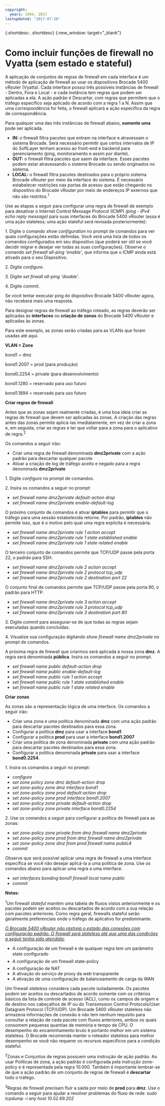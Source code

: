 ```yaml
---
copyright:
  years: 1994, 2017
lastupdated: "2017-07-26"
---
```


{:shortdesc: .shortdesc}
{:new_window: target="_blank"}

# Como incluir funções de firewall no Vyatta (sem estado e stateful)

A aplicação de conjuntos de regras de firewall em cada interface é um método de aplicação de firewall ao usar os dispositivos Brocade 5400 vRouter (Vyatta). Cada interface possui três possíveis instâncias de firewall - Dentro, Fora e Local - e cada instância tem regras que podem ser aplicadas a ela. A ação padrão é Descartar, com regras que permitem que o tráfego específico seja aplicado de acordo com a regra 1 a N. Assim que uma correspondência for feita, o firewall aplicará a ação específica da regra de correspondência.

Para qualquer uma das três instâncias de firewall abaixo, **somente uma** pode ser aplicada.

* **IN:** o firewall filtra pacotes que entram na interface e atravessam o sistema Brocade. Será necessário permitir que certos intervalos de IP do SoftLayer tenham acesso ao front-end e backend para gerenciamento (ping, monitoramento e assim por diante).
* **OUT:** o firewall filtra pacotes que saem da interface. Esses pacotes podem estar atravessando o sistema Brocade ou sendo originados no sistema.
* **LOCAL:** o firewall filtra pacotes destinados para o próprio sistema Brocade vRouter por meio da interface do sistema. É necessário estabelecer restrições nas portas de acesso que estão chegando no dispositivo do Brocade vRouter por meio de endereços IP externos que não são restritos.<sup>1</sup>

Use as etapas a seguir para configurar uma regra de firewall de exemplo para desativar o Internet Control Message Protocol (ICMP) *(ping - IPv4 echo reply message)* para suas interfaces do Brocade 5400 vRouter (essa é uma ação stateless; uma ação stateful será revisada posteriormente):

1\. Digite o comando *show configuration* no prompt de comandos para ver quais configurações estão definidas. Você verá uma lista de todos os comandos configurados em seu dispositivo (que poderá ser útil se você decidir migrar e desejar ver todas as suas configurações). Observe o comando *set firewall all-ping 'enable'*, que informa que o ICMP ainda está ativado para o seu Dispositivo.

2\. Digite *configure*.

3\. Digite *set firwall all-ping 'disable'*.

4\. Digite *commit*.

Se você tentar executar ping do dispositivo Brocade 5400 vRouter agora, não receberá mais uma resposta.

Para designar regras de firewall ao tráfego roteado, as regras deverão ser aplicadas às **interfaces** ou **criação de zonas** do Brocade 5400 vRouter e aplicadas às zonas.

Para este exemplo, as zonas serão criadas para as VLANs que foram usadas até aqui.

**VLAN = Zone**

bond1 = dmz

bond1.2007 = prod (para produção)

bond0.2254 = private (para desenvolvimento)

bond1.1280 = reservado para uso futuro

bond1.1894 = reservado para uso futuro

**Criar regras de firewall**

Antes que as zonas sejam realmente criadas, é uma boa ideia criar as regras de firewall que devem ser aplicadas às zonas. A criação das regras antes das zonas permite aplicá-las imediatamente, em vez de criar a zona e, em seguida, criar as regras e ter que voltar para a zona para o aplicativo de regra.<sup>2</sup>

Os comandos a seguir irão:

* Criar uma regra de firewall denominada **dmz2private** com a ação padrão para descartar qualquer pacote
* Ativar a criação de log de tráfego aceito e negado para a regra denominada **dmz2private**


1\. Digite *configure* no prompt de comandos.

2\. Insira os comandos a seguir no prompt:

  * *set firewall name dmz2private default-action drop*
  * *set firewall name dmz2private enable-default-log*

O próximo conjunto de comandos é ativar **iptables** para permitir que o tráfego para uma sessão estabelecida retorne. Por padrão, **iptables** não permite isso, que é o motivo pelo qual uma regra explícita é necessária.

  * *set firewall name dmz2private rule 1 action accept*
  * *set firewall name dmz2private rule 1 state established enable*
  * *set firewall name dmz2private rule 1 state related enable*

O terceiro conjunto de comandos permite que TCP/UDP passe pela porta 22, o padrão para SSH.

  * *set firewall name dmz2private rule 2 action accept*
  * *set firewall name dmz2private rule 2 protocol tcp_udp*
  * *set firewall name dmz2private rule 2 destination port 22*

O conjunto final de comandos permite que TCP/UDP passe pela porta 80, o padrão para HTTP.

  * *set firewall name dmz2private rule 3 action accept*
  * *set firewall name dmz2private rule 3 protocol tcp_udp*
  * *set firewall name dmz2private rule 3 destination port 80*

3\. Digite *commit* para assegurar-se de que todas as regras sejam executadas quando concluídas.

4\. Visualize sua configuração digitando *show firewall name dmz2private* no prompt de comandos.

A próxima regra de firewall que criarmos será aplicada à nossa zona **dmz**. A regra será denominada **pública**. Insira os comandos a seguir no prompt.

  * *set firewall name public default-action drop*
  * *set firewall name public enable-default-log*
  * *set firewall name public rule 1 action accept*
  * *set firewall name public rule 1 state established enable*
  * *set firewall name public rule 1 state related enable*

**Criar zonas**

As zonas são a representação lógica de uma interface. Os comandos a seguir irão:

* Criar uma zona e uma política denominada **dmz** com uma ação padrão para descartar pacotes destinados para essa zona.
* Configurar a política **dmz** para usar a interface **bond1**
* Configurar a política **prod** para usar a interface **bond1.2007**
* Criar uma política de zona denominada **private** com uma ação padrão para descartar pacotes destinados para essa zona.
* Configurar a política denominada **private** para usar a interface **bond0.2254**.

1\. Insira os comandos a seguir no prompt:

* *configure*
* *set zone policy zone dmz default-action drop*
* *set zone-policy zone dmz interface bond1*
* *set zone-policy zone prod default-action drop*
* *set zone-policy zone prod interface bond1.2007*
* *set zone-policy zone private default-action drop*
* *set zone-policy zone private interface bond0.2254*

2\. Use os comandos a seguir para configurar a política de firewall para as zonas:

* *set zone-policy zone private from dmz firewall name dmz2private*
* *set zone-policy zone prod from dmz firewall name dmz2private*
* *set zone-policy zone dmz from prod firewall name public4*
* *commit*

Observe que será possível aplicar uma regra de firewall a uma interface específica se você não desejar aplicá-la a uma política de zona. Use os comandos abaixo para aplicar uma regra a uma interface.

* *set interfaces bonding bond1 firewall local name public*
* *commit*

**Notas:**

<sup>1</sup>Um firewall *stateful* mantém uma tabela de fluxos vistos anteriormente e os pacotes podem ser aceitos ou descartados de acordo com a sua relação com pacotes anteriores. Como regra geral, firewalls stateful serão geralmente preferenciais onde o tráfego de aplicativo for predominante. 

<span style="text-decoration: underline">*O Brocade 5400 vRouter não rastreia o estado das conexões com configuração padrão. O firewall será stateless até que uma das condições a seguir tenha sido atendida:*</span>

* A configuração de um firewall e de qualquer regra tem um parâmetro state configurado
* A configuração de um firewall state-policy
* A configuração de NAT
* A ativação do serviço de proxy da web transparente
* A ativação de uma configuração de balanceamento de carga da WAN

Um firewall *stateless* considera cada pacote isoladamente. Os pacotes podem ser aceitos ou descartados de acordo somente com os critérios básicos da lista de controle de acesso (ACL), como os campos de origem e de destino nos cabeçalhos de IP ou do Transmission Control Protocols/User Datagram Protocol (TCP/UDP). Um Brocade 5400 vRouter stateless não armazena informações de conexão e não tem nenhum requisito para consultar a relação de cada pacote com fluxos anteriores, ambos os quais consomem pequenas quantias de memória e tempo de CPU. O desempenho do encaminhamento bruto é portanto melhor em um sistema stateless. O Brocade recomenda manter o roteador stateless para melhor desempenho se você não requerer os recursos específicos para a condição stateful.

<sup>2</sup>Zonas e Conjuntos de regras possuem uma instrução de ação padrão. Ao usar Políticas de zona, a ação padrão é configurada pela instrução zone-policy e é representada pela regra 10.000. Também é importante lembrar-se de que a ação padrão de um conjunto de regras de firewall é **descartar** todo o tráfego.

<sup>3</sup>Regras de firewall precisam fluir a saída por meio de **prod** para **dmz**. Use o comando a seguir para ajudar a resolver problemas do fluxo de rede: *sudo tcpdump -i any host 10.52.69.202*
